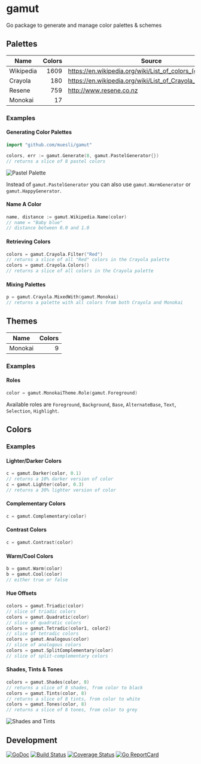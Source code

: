 # gamut

Go package to generate and manage color palettes & schemes

## Palettes

| Name      | Colors | Source                                                      |
| --------- | ------:| ----------------------------------------------------------- |
| Wikipedia |   1609 | https://en.wikipedia.org/wiki/List_of_colors_(compact)      |
| Crayola   |    180 | https://en.wikipedia.org/wiki/List_of_Crayola_crayon_colors |
| Resene    |    759 | http://www.resene.co.nz                                     |
| Monokai   |     17 |                                                             |

### Examples

#### Generating Color Palettes

```go
import "github.com/muesli/gamut"

colors, err := gamut.Generate(8, gamut.PastelGenerator{})
// returns a slice of 8 pastel colors
```

![Pastel Palette](https://github.com/muesli/gamut/blob/master/docs/palette_pastel.png)

Instead of `gamut.PastelGenerator` you can also use `gamut.WarmGenerator` or
`gamut.HappyGenerator`.

#### Name A Color

```go
name, distance := gamut.Wikipedia.Name(color)
// name = "Baby blue"
// distance between 0.0 and 1.0
```

#### Retrieving Colors

```go
colors = gamut.Crayola.Filter("Red")
// returns a slice of all "Red" colors in the Crayola palette
colors = gamut.Crayola.Colors()
// returns a slice of all colors in the Crayola palette
```

#### Mixing Palettes

```go
p = gamut.Crayola.MixedWith(gamut.Monokai)
// returns a palette with all colors from both Crayola and Monokai
```

## Themes

| Name    | Colors |
| ------- | ------:|
| Monokai |      9 |

### Examples

#### Roles

```go
color = gamut.MonokaiTheme.Role(gamut.Foreground)
```

Available roles are `Foreground`, `Background`, `Base`, `AlternateBase`, `Text`,
`Selection`, `Highlight`.

## Colors

### Examples

#### Lighter/Darker Colors

```go
c = gamut.Darker(color, 0.1)
// returns a 10% darker version of color
c = gamut.Lighter(color, 0.3)
// returns a 30% lighter version of color
```

#### Complementary Colors

```go
c = gamut.Complementary(color)
```

#### Contrast Colors

```go
c = gamut.Contrast(color)
```

#### Warm/Cool Colors

```go
b = gamut.Warm(color)
b = gamut.Cool(color)
// either true or false
```

#### Hue Offsets

```go
colors = gamut.Triadic(color)
// slice of triadic colors
colors = gamut.Quadratic(color)
// slice of quadratic colors
colors = gamut.Tetradic(color1, color2)
// slice of tetradic colors
colors = gamut.Analogous(color)
// slice of analogous colors
colors = gamut.SplitComplementary(color)
// slice of split-complementary colors
```

#### Shades, Tints & Tones

```go
colors = gamut.Shades(color, 8)
// returns a slice of 8 shades, from color to black
colors = gamut.Tints(color, 8)
// returns a slice of 8 tints, from color to white
colors = gamut.Tones(color, 8)
// returns a slice of 8 tones, from color to grey
```

![Shades and Tints](https://github.com/muesli/gamut/blob/master/docs/shades_tints.png)

## Development

[![GoDoc](https://godoc.org/github.com/golang/gddo?status.svg)](https://godoc.org/github.com/muesli/gamut)
[![Build Status](https://travis-ci.org/muesli/gamut.svg?branch=master)](https://travis-ci.org/muesli/gamut)
[![Coverage Status](https://coveralls.io/repos/github/muesli/gamut/badge.svg?branch=master)](https://coveralls.io/github/muesli/gamut?branch=master)
[![Go ReportCard](http://goreportcard.com/badge/muesli/gamut)](http://goreportcard.com/report/muesli/gamut)
